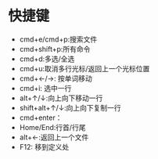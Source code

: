 # 快捷键
* cmd+e/cmd+p:搜索文件
* cmd+shift+p:所有命令
* cmd+d:多选/全选
* cmd+u:取消多行光标/返回上一个光标位置
* cmd+<-/->: 按单词移动
* cmd+i: 选中一行
* alt+↑/↓:向上向下移动一行
* shift+alt+↑/↓:向上向下复制一行
* cmd+enter：
* Home/End:行首/行尾
* alt+<-:返回上一个文件
* F12: 移到定义处
